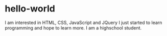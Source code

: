 # hello-world
I am interested in HTML, CSS, JavaScript and JQuery
I just started to learn programming and hope to learn more.
I am a highschool student.
